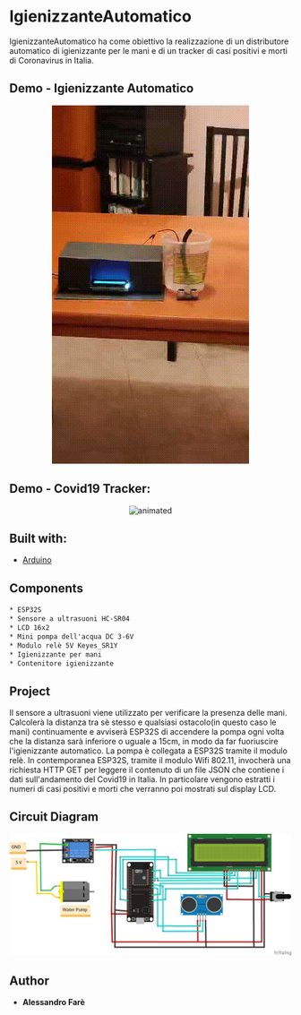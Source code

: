 # IgienizzanteAutomatico

IgienizzanteAutomatico ha come obiettivo la realizzazione di un distributore automatico di igienizzante per le mani e di un tracker di casi positivi e morti di Coronavirus in Italia.

## Demo - Igienizzante Automatico

<p align="center">
  <img src="IgienizzanteAutomaticoDemo.gif" alt="animated" />
</p>

## Demo - Covid19 Tracker:

<p align="center">
  <img src="Covid19TrackerDemo.gif" alt="animated" />
</p>

## Built with:

* [Arduino](https://www.arduino.cc/)
  
## Components

```
* ESP32S
* Sensore a ultrasuoni HC-SR04
* LCD 16x2
* Mini pompa dell'acqua DC 3-6V
* Modulo relè 5V Keyes_SR1Y
* Igienizzante per mani
* Contenitore igienizzante
```

## Project

Il sensore a ultrasuoni viene utilizzato per verificare la presenza delle mani. 
Calcolerà la distanza tra sè stesso e qualsiasi ostacolo(in questo caso le mani) continuamente e avviserà ESP32S di accendere la pompa ogni volta che la distanza sarà inferiore o uguale a 15cm, in modo da far fuoriuscire l'igienizzante automatico.
La pompa è collegata a ESP32S tramite il modulo relè.
In contemporanea ESP32S, tramite il modulo Wifi 802.11, invocherà una richiesta HTTP GET per leggere il contenuto di un file JSON che contiene i dati sull'andamento del Covid19 in Italia. In particolare vengono estratti i numeri di casi positivi e morti che verranno poi mostrati sul display LCD.

## Circuit Diagram

<img width="650" src="images/IgienizzanteAutomatico-Circuit Diagram.png">

## Author

* **Alessandro Farè**
